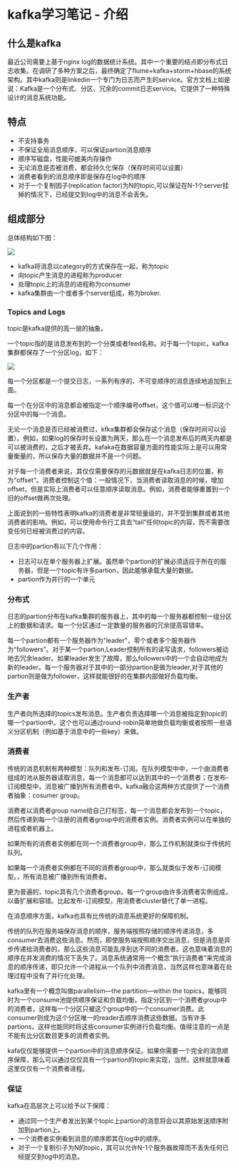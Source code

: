 # kafka学习笔记 - 介绍

## 什么是kafka

最近公司需要上基于nginx log的数据统计系统。其中一个重要的结点即分布式日志收集。在调研了多种方案之后，最终确定了flume+kafka+storm+hbase的系统架构。其中kafka则是linkedin一个专门为日志而产生的service。官方文档上如是说：Kafka是一个分布式、分区、冗余的commit日志service。它提供了一种特殊设计的消息系统功能。

## 特点

- 不支持事务
- 不保证全局消息顺序，可以保证partion消息顺序
- 顺序写磁盘，性能可媲美内存操作
- 无论消息是否被消费，都会持久化保存（保存时间可以设置）
- 消费者看到的消息顺序即是保存在log中的顺序
- 对于一个复制因子(replication factor)为N的topic,可以保证在N-1个server挂掉的情况下，已经提交到log中的消息不会丢失。

## 组成部分

总体结构如下图：

![](http://kafka.apache.org/images/producer_consumer.png)

- kafka将消息以category的方式保存在一起，称为topic
- 向topic产生消息的进程称为producer
- 处理topic上的消息的进程称为consumer
- kafka集群由一个或者多个server组成，称为broker.

### Topics and Logs

topic是kafka提供的高一层的抽象。

一个topic指的是消息发布到的一个分类或者feed名称。对于每一个topic，kafka集群都保存了一个分区log，如下：

![](http://kafka.apache.org/images/log_anatomy.png)

每一个分区都是一个提交日志，一系列有序的、不可变顺序的消息连续地追加到上面。

每一个在分区中的消息都会被指定一个顺序编号offset，这个值可以唯一标识这个分区中的每一个消息。

无论一个消息是否已经被消费过，kfka集群都会保存这个消息（保存时间可以设置）。例如，如果log的保存时长设置为两天，那么在一个消息发布后的两天内都是可以被消费的，之后才被丢弃。kafaka在数据容量方面的性能实际上是可以用常量衡量的，所以保存大量的数据并不是一个问题。

对于每一个消费者来说，其仅仅需要保存的元数据就是在kafka日志的位置，称为“offset”。消费者控制这个值：一般情况下，当消费者读取消息的时候，增加offset，但是实际上消费者可以任意顺序读取消息。例如，消费者能够重置到一个旧的offset做再次处理。

上面说到的一些特性表明kafka的消费者是非常轻量级的，并不受到集群或者其他消费者的影响。例如，可以使用命令行工具去“tail”任何topic的内容，而不需要改变任何已经被消费过的内容。

日志中的partion有以下几个作用：

- 日志可以在单个服务器上扩展。虽然单个partion的扩展必须适应于所在的服务器，但是一个topic有许多partion，因此能够承载大量的数据。
- partion作为并行的一个单元

### 分布式

日志的partion分布在kafka集群的服务器上，其中的每一个服务器都控制一组分区上的数据和请求。每一个分区通过一定数量的服务器的冗余提高容错率。

每一个partion都有一个服务器作为"leader"，零个或者多个服务器作为“followers”。对于某一个partion,Leader控制所有的读写请求，followers被动地去冗余leader。如果leader发生了故障，那么followers中的一个会自动地成为新的leader。每一个服务器对于其中的一部分partion是做为leader,对于其他的partion则是做为follower，这样就能很好的在集群内部做好负载均衡。

### 生产者

生产者向所选择的topics发布消息。生产者负责选择哪一个消息被指定到topic的哪一个partion中。这个也可以通过round-robin简单地做负载均衡或者按照一些语义分区机制（例如基于消息中的一些key）来做。

### 消费者

传统的消息机制有两种模型：队列和发布-订阅。在队列模型中中，一个由消费者组成的池从服务器读取消息，每一个消息都可以达到其中的一个消费者；在发布-订阅模型中，消息被广播到所有消费者中。kafka融合这两种方式提供了一个消费者抽象：cosumer group。

消费者以消费者group name给自己打标签，每一个消息都会发布到一个topic，然后传递到每一个注册的消费者group中的消费者实例。消费者实例可以在单独的进程或者机器上。

如果所有的消费者实例都在同一个消费者group中，那么工作机制就类似于传统的队列。

如果每一个消费者实例都在不同的消费者group中，那么就类似于发布-订阅模型。，所有消息被广播到所有消费者。

更为普遍的，topic具有几个消费者group。每一个group由许多消费者实例组成，以备扩展和容错。比起发布-订阅模型，用消费者cluster替代了单一进程。

在消息顺序方面，kafka也具有比传统的消息系统更好的保障机制。

传统的队列在服务端保存消息的顺序，服务端按照存储的顺序传递消息，多consumer去消费这些消息。然而，即使服务端按照顺序交出消息，但是消息是异步传递给消费者的，那么这些消息可能乱序到达不同的消费者。这也意味着消息的顺序在并发消费的情况下丢失了。消息系统通常用一个概念“执行消费者”来完成消息的顺序传递，即只允许一个进程从一个队列中消费消息，当然这样也意味着在处理过程中没有了并行化处理。

kafka里有一个概念叫做parallelism—the partition—within the topics，能够同时为一个consume池提供顺序保证和负载均衡。指定分区到一个消费者group中的消费者，这样每一个分区只被这个group中的一个consumer消费。此consumer则成为这个分区唯一的reader去顺序消费这些数据。当有许多partions，这样也能同时将这些consumer实例进行负载均衡。值得注意的一点是不能有比分区数目更多的消费者实例。

kafa仅仅能够提供一个partion中的消息顺序保证。如果你需要一个完全的消息顺序保障，那么可以通过仅仅具有一个partion的topic来实现，当然，这样就意味着这里仅仅有一个消费者进程。

### 保证

kafka在高层次上可以给予以下保障：

- 通过同一个生产者发出到某个topic上partion的消息将会以其原始发送顺序附加到partion上。
- 一个消费者实例看到消息的顺序即其在log中的顺序。
- 对于一个复制引子为N的topic，其可以允许N-1个服务器故障而不丢失任何已经提交到log中的消息。



